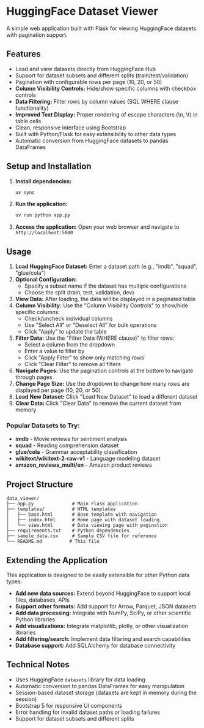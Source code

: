 # HuggingFace Dataset Viewer

A simple web application built with Flask for viewing HuggingFace datasets with pagination support.

## Features

- Load and view datasets directly from HuggingFace Hub
- Support for dataset subsets and different splits (train/test/validation)
- Pagination with configurable rows per page (10, 20, or 50)
- **Column Visibility Controls:** Hide/show specific columns with checkbox controls
- **Data Filtering:** Filter rows by column values (SQL WHERE clause functionality)
- **Improved Text Display:** Proper rendering of escape characters (\\n, \\t) in table cells
- Clean, responsive interface using Bootstrap
- Built with Python/Flask for easy extensibility to other data types
- Automatic conversion from HuggingFace datasets to pandas DataFrames

## Setup and Installation

1. **Install dependencies:**
   ```bash
   uv sync
   ```

2. **Run the application:**
   ```bash
   uv run python app.py
   ```

3. **Access the application:**
   Open your web browser and navigate to `http://localhost:5000`

## Usage

1. **Load HuggingFace Dataset:** Enter a dataset path (e.g., "imdb", "squad", "glue/cola")
2. **Optional Configuration:** 
   - Specify a subset name if the dataset has multiple configurations
   - Choose the split (train, test, validation, dev)
3. **View Data:** After loading, the data will be displayed in a paginated table
4. **Column Visibility:** Use the "Column Visibility Controls" to show/hide specific columns:
   - Check/uncheck individual columns
   - Use "Select All" or "Deselect All" for bulk operations
   - Click "Apply" to update the table
5. **Filter Data:** Use the "Filter Data (WHERE clause)" to filter rows:
   - Select a column from the dropdown
   - Enter a value to filter by
   - Click "Apply Filter" to show only matching rows
   - Click "Clear Filter" to remove all filters
6. **Navigate Pages:** Use the pagination controls at the bottom to navigate through pages
7. **Change Page Size:** Use the dropdown to change how many rows are displayed per page (10, 20, or 50)
8. **Load New Dataset:** Click "Load New Dataset" to load a different dataset
9. **Clear Data:** Click "Clear Data" to remove the current dataset from memory

### Popular Datasets to Try:
- **imdb** - Movie reviews for sentiment analysis
- **squad** - Reading comprehension dataset  
- **glue/cola** - Grammar acceptability classification
- **wikitext/wikitext-2-raw-v1** - Language modeling dataset
- **amazon_reviews_multi/en** - Amazon product reviews

## Project Structure

```
data_viewer/
├── app.py              # Main Flask application
├── templates/          # HTML templates
│   ├── base.html       # Base template with navigation
│   ├── index.html      # Home page with dataset loading
│   └── view.html       # Data viewing page with pagination
├── requirements.txt    # Python dependencies
├── sample_data.csv     # Sample CSV file for reference
└── README.md          # This file
```

## Extending the Application

This application is designed to be easily extensible for other Python data types:

- **Add new data sources:** Extend beyond HuggingFace to support local files, databases, APIs
- **Support other formats:** Add support for Arrow, Parquet, JSON datasets
- **Add data processing:** Integrate with NumPy, SciPy, or other scientific Python libraries
- **Add visualizations:** Integrate matplotlib, plotly, or other visualization libraries
- **Add filtering/search:** Implement data filtering and search capabilities
- **Database support:** Add SQLAlchemy for database connectivity

## Technical Notes

- Uses HuggingFace `datasets` library for data loading
- Automatic conversion to pandas DataFrames for easy manipulation
- Session-based dataset storage (datasets are kept in memory during the session)
- Bootstrap 5 for responsive UI components
- Error handling for invalid dataset paths or loading failures
- Support for dataset subsets and different splits
